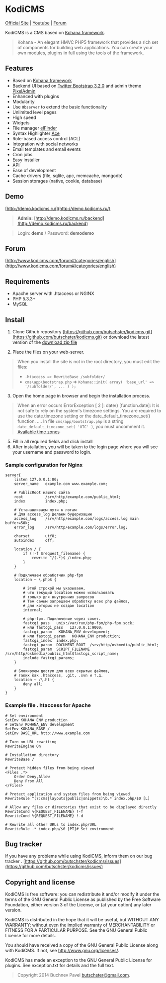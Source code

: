 # KodiCMS

[Official Site](http://www.kodicms.com/) | [Youtube](http://www.youtube.com/channel/UCgZ25N9C1F8uoTXZZK55mqQ) | [Forum](http://www.kodicms.ru/forum.html)

KodiCMS is a CMS based on [Kohana framework](http://kohanaframework.org/). 
> Kohana - An elegant HMVC PHP5 framework that provides a rich set of components for building web applications. 
> You can create your own modules, plugins in full using the tools of the framework.


## Features

* Based on [Kohana framework](http://kohanaframework.org/)
* Backend UI based on [Twitter Bootstrap 3.2.0](http://getbootstrap.com/) and admin theme [PixelAdmin](https://wrapbootstrap.com/theme/pixeladmin-premium-admin-theme-WB07403R9)
* Enhanced with plugins
* Modularity
* Use `Observer` to extend the basic functionality
* Unlimited level pages
* High speed
* Widgets
* File manager [elFinder](https://github.com/Studio-42/elFinder)
* Syntax Highlighter [Ace](http://ace.c9.io/)
* Role-based access control (ACL)
* Integration with social networks
* Email templates and email events
* Cron jobs
* Easy installer
* API
* Ease of development
* Cache drivers (file, sqlite, apc, memcache, mongodb)
* Session storages (native, cookie, database)


## Demo
[http://demo.kodicms.ru/](http://demo.kodicms.ru/)

> **Admin:** [http://demo.kodicms.ru/backend](http://demo.kodicms.ru/backend)

> Login: **demo** / Password: **demodemo**


## Forum

[http://www.kodicms.com/forum#/categories/english](http://www.kodicms.com/forum#/categories/english)

## Requirements

* Apache server with .htaccess or NGINX
* PHP 5.3.3+
* MySQL

## Install

1. Clone Github repository [https://github.com/butschster/kodicms.git](https://github.com/butschster/kodicms.git) or download the latest version of the [download zip file](https://github.com/butschster/kodicms/zipball/master)

2. Place the files on your web-server.

> When you install the site is not in the root directory, you must edit the files:
> * `.htaccess => RewriteBase /subfolder/`
> * `cms\app\bootstrap.php` => `Kohana::init( array( 'base_url' => '/subfolder/', ... ) );`

3. Open the home page in browser and begin the installation process.

> When an error occurs ErrorException [ 2 ]: date() [function.date]: It is not 
> safe to rely on the system's timezone settings. You are required to use the 
> date.timezone setting or the date_default_timezone_set() function.
> ....
> In file `cms/app/bootstrap.php` is a string `date_default_timezone_set( 'UTC' )`, 
> you must uncomment it.
> [Available time zones](http://www.php.net/manual/timezones)

5. Fill in all required fields and click install
6. After installation, you will be taken to the login page where you will see your username and password to login.


### Sample configuration for Nginx

	server{
		listen 127.0.0.1:80;
		server_name   example.com www.example.com;
		
		# PublicRoot нашего сайта
		root          /srv/http/example.com/public_html;
		index         index.php;
		
		# Устанавливаем пути к логам
		# Для access_log делаем буферизацию
		access_log    /srv/http/example.com/logs/access.log main buffer=50k;
		error_log     /srv/http/example.com/logs/error.log;
		
		charset       utf8;
		autoindex     off;
	
		location / {
			if (!-f $request_filename) {
				rewrite ^/(.*)$ /index.php;
			}
		}

		# Подключаем обработчик php-fpm
		location ~ \.php$ {
		
			# Этой строкой мы указываем,
			# что текущий location можно использовать
			# только для внутренних запросов
			# Тем самым запрещаем обработку всех php файлов,
			# для которых не создан location
			internal;
			
			# php-fpm. Подключение через сокет.
			fastcgi_pass   unix:/var/run/php-fpm/php-fpm.sock;
			# или fastcgi_pass   127.0.0.1:9000;
			fastcgi_param   KOHANA_ENV development;
			# или fastcgi_param   KOHANA_ENV production;
			fastcgi_index  index.php;
			fastcgi_param  DOCUMENT_ROOT  /srv/http/oskmedia/public_html;
			fastcgi_param  SCRIPT_FILENAME  /srv/http/oskmedia/public_html$fastcgi_script_name;
			include fastcgi_params;
		}
	
		# Блокируем доступ для всех скрытых файлов,
		# таких как .htaccess, .git, .svn и т.д.
		location ~ /\.ht {
			deny all;
		}
	}


### Example file . htaccess for Apache

	# Set environment
	SetEnv KOHANA_ENV production
	# SetEnv KOHANA_ENV development
	SetEnv KOHANA_BASE /
	SetEnv BASE_URL http://www.example.com
	
	# Turn on URL rewriting
	RewriteEngine On
	
	# Installation directory
	RewriteBase /
	
	# Protect hidden files from being viewed
	<Files .*>
		Order Deny,Allow
		Deny From All
	</Files>
	
	# Protect application and system files from being viewed
	RewriteRule ^(?:cms|layouts|public|snippets)\b.* index.php/$0 [L]
	
	# Allow any files or directories that exist to be displayed directly
	RewriteCond %{REQUEST_FILENAME} !-f
	RewriteCond %{REQUEST_FILENAME} !-d
	
	# Rewrite all other URLs to index.php/URL
	RewriteRule .* index.php/$0 [PT]# Set environment


## Bug tracker

If you have any problems while using KodiCMS, inform them on our bug tracker .
[https://github.com/butschster/kodicms/issues](https://github.com/butschster/kodicms/issues)


## Copyright and license

KodiCMS is free software: you can redistribute it and/or modify
it under the terms of the GNU General Public License as published by
the Free Software Foundation, either version 3 of the License, or
(at your option) any later version.

KodiCMS is distributed in the hope that it will be useful,
but WITHOUT ANY WARRANTY; without even the implied warranty of
MERCHANTABILITY or FITNESS FOR A PARTICULAR PURPOSE.  See the
GNU General Public License for more details.

You should have received a copy of the GNU General Public License
along with KodiCMS.  If not, see <http://www.gnu.org/licenses/>.

KodiCMS has made an exception to the GNU General Public License for plugins.
See exception.txt for details and the full text.


> Copyright 2014 Buchnev Pavel <butschster@gmail.com>.